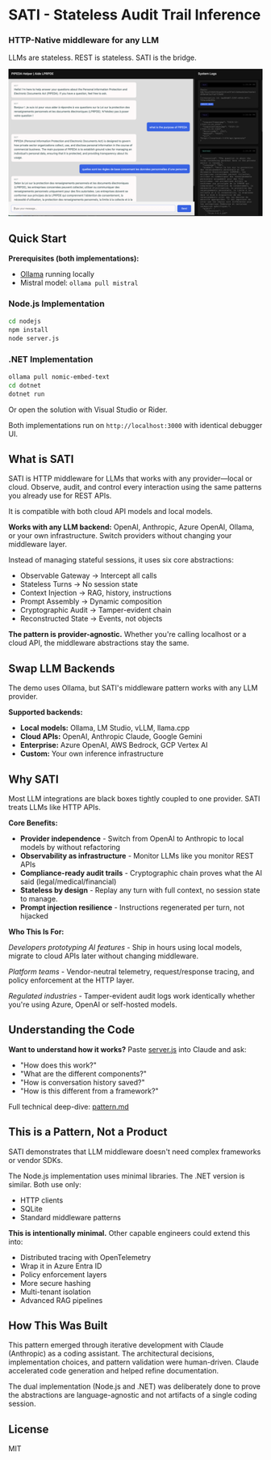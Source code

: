 # SATI - Stateless Audit Trail Inference
### HTTP-Native middleware for any LLM

LLMs are stateless. REST is stateless. SATI is the bridge.


![Screenshot description](docs/headerscreen.png)

## Quick Start 

**Prerequisites (both implementations):**
- [Ollama](https://ollama.ai) running locally 
- Mistral model: `ollama pull mistral`

### Node.js Implementation
```bash
cd nodejs
npm install
node server.js
```
### .NET Implementation

```bash
ollama pull nomic-embed-text 
cd dotnet
dotnet run
```
Or open the solution with Visual Studio or Rider.

Both implementations run on `http://localhost:3000` with identical debugger UI.

## What is SATI
SATI is HTTP middleware for LLMs that works with any provider—local or cloud. Observe, audit, and control every interaction using the same patterns you already use for REST APIs.

It is compatible with both cloud API models and local models.

**Works with any LLM backend:** OpenAI, Anthropic, Azure OpenAI, Ollama, or your own infrastructure. Switch providers without changing your middleware layer.

Instead of managing stateful sessions, it uses six core abstractions:
- Observable Gateway → Intercept all calls
- Stateless Turns → No session state
- Context Injection → RAG, history, instructions
- Prompt Assembly → Dynamic composition
- Cryptographic Audit → Tamper-evident chain
- Reconstructed State → Events, not objects

**The pattern is provider-agnostic.** Whether you're calling localhost or a cloud API, the middleware abstractions stay the same.

## Swap LLM Backends

The demo uses Ollama, but SATI's middleware pattern works with any LLM provider.

**Supported backends:**
- **Local models:** Ollama, LM Studio, vLLM, llama.cpp
- **Cloud APIs:** OpenAI, Anthropic Claude, Google Gemini
- **Enterprise:** Azure OpenAI, AWS Bedrock, GCP Vertex AI
- **Custom:** Your own inference infrastructure

## Why SATI

Most LLM integrations are black boxes tightly coupled to one provider. SATI treats LLMs like HTTP APIs.

**Core Benefits:**
- **Provider independence** - Switch from OpenAI to Anthropic to local models by without refactoring
- **Observability as infrastructure** - Monitor LLMs like you monitor REST APIs
- **Compliance-ready audit trails** - Cryptographic chain proves what the AI said (legal/medical/financial)
- **Stateless by design** - Replay any turn with full context, no session state to manage.
- **Prompt injection resilience** - Instructions regenerated per turn, not hijacked

**Who This Is For:**

*Developers prototyping AI features* - Ship in hours using local models, migrate to cloud APIs later without changing middleware.

*Platform teams* - Vendor-neutral telemetry, request/response tracing, and policy enforcement at the HTTP layer.

*Regulated industries* - Tamper-evident audit logs work identically whether you're using Azure, OpenAI or self-hosted models.

## Understanding the Code

**Want to understand how it works?** Paste [server.js](./nodejs/server.js) into Claude and ask:

- "How does this work?"
- "What are the different components?"
- "How is conversation history saved?"
- "How is this different from a framework?"

Full technical deep-dive: [pattern.md](./docs/pattern.md)

## This is a Pattern, Not a Product

SATI demonstrates that LLM middleware doesn't need complex frameworks or vendor SDKs.

The Node.js implementation uses minimal libraries. The .NET version is similar. Both use only:
- HTTP clients
- SQLite
- Standard middleware patterns

**This is intentionally minimal.** Other capable engineers could extend this into:
- Distributed tracing with OpenTelemetry
- Wrap it in Azure Entra ID 
- Policy enforcement layers
- More secure hashing
- Multi-tenant isolation
- Advanced RAG pipelines

## How This Was Built

This pattern emerged through iterative development with Claude (Anthropic) as a coding assistant. The architectural decisions, implementation choices, and pattern validation were human-driven. Claude accelerated code generation and helped refine documentation.

The dual implementation (Node.js and .NET) was deliberately done to prove the abstractions are language-agnostic and not artifacts of a single coding session.

## License
MIT
